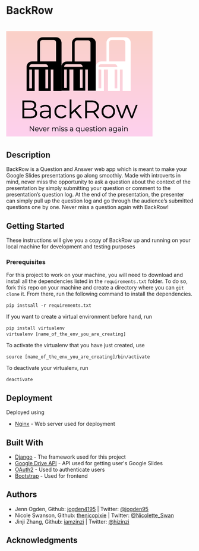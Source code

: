 # BackRow
# ![](backrow_logo.png)
## Description
BackRow is a Question and Answer web app which is meant to make your Google Slides presentations go along smoothly. Made with introverts in mind, never miss the opportunity to ask a question about the context of the presentation by simply submitting your question or comment to the presentation’s question log. At the end of the presentation, the presenter can simply pull up the question log and go through the audience’s submitted questions one by one. Never miss a question again with BackRow!
## Getting Started
These instructions will give you a copy of BackRow up and running on your local machine for development and testing purposes
### Prerequisites
For this project to work on your machine, you will need to download and install all the dependencies listed in the `requirements.txt` folder. To do so, fork this repo on your machine and create a directory where you can `git clone` it. From there, run the following command to install the dependencies.

``` 
pip instsall -r requirements.txt 
```

If you want to create a virtual environment before hand, run 

``` 
pip install virtualenv
virtualenv [name_of_the_env_you_are_creating]
```

To activate the virtualenv that you have just created, use

```
source [name_of_the_env_you_are_creating]/bin/activate
```

To deactivate your virtualenv, run

```
deactivate
````
## Deployment
Deployed using
* [Nginx](https://www.nginx.com/) - Web server used for deployment

## Built With
* [Django](https://www.djangoproject.com/) - The framework used for this project
* [Google Drive API](https://developers.google.com/drive/) - API used for getting user's Google Slides
* [OAuth2](https://oauth.net/2/) - Used to authenticate users
* [Bootstrap](https://getbootstrap.com/) - Used for frontend

## Authors
* Jenn Ogden, Github: [jogden4195](https://github.com/jogden4195) | Twitter: [@jogden95](https://twitter.com/jogden95) 
* Nicole Swanson, Github: [thenicopixie](https://github.com/thenicopixie) | Twitter: [@Nicolette_Swan](https://twitter.com/Nicolette_Swan)
* Jinji Zhang, Github: [iamzinzi](https://github.com/iamzinzi) | Twitter: [@hizinzi](https://twitter.com/hizinzi)

## Acknowledgments
